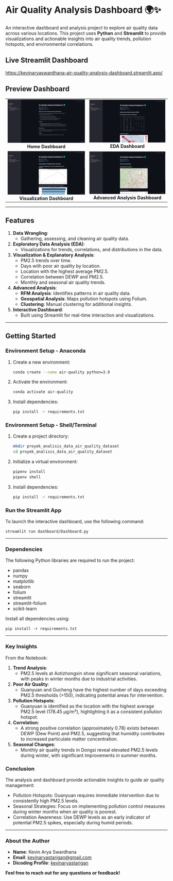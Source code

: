 # Air Quality Analysis Dashboard 🌍✨

An interactive dashboard and analysis project to explore air quality data across various locations. This project uses **Python** and **Streamlit** to provide visualizations and actionable insights into air quality trends, pollution hotspots, and environmental correlations.

## Live Streamlit Dashboard
https://kevinaryaswardhana-air-quality-analysis-dashboard.streamlit.app/

## Preview Dashboard

<table>
  <tr>
    <td align="center">
      <img src="https://github.com/kevinaryaswardhana/Air-Quality-Analysis-Project/blob/main/dashboard/Home%20Dashboard.jpg?raw=true" alt="Home Dashboard" width="300"/>
      <br><b>Home Dashboard</b>
    </td>
    <td align="center">
      <img src="https://github.com/kevinaryaswardhana/Air-Quality-Analysis-Project/blob/main/dashboard/Exploratory%20Data%20Analysis%20Dashboard.jpg?raw=true" alt="Exploratory Data Analysis Dashboard" width="300"/>
      <br><b>EDA Dashboard</b>
    </td>
  </tr>
  <tr>
    <td align="center">
      <img src="https://github.com/kevinaryaswardhana/Air-Quality-Analysis-Project/blob/main/dashboard/Visualization%20Explanatory%20Analysis%20Dashboard.jpg?raw=true" alt="Visualization Explanatory Analysis Dashboard" width="300"/>
      <br><b>Visualization Dashboard</b>
    </td>
    <td align="center">
      <img src="https://github.com/kevinaryaswardhana/Air-Quality-Analysis-Project/blob/main/dashboard/Advanced%20Analysis%20Dashboard.jpg?raw=true" alt="Advanced Analysis Dashboard" width="300"/>
      <br><b>Advanced Analysis Dashboard</b>
    </td>
  </tr>
</table>

---

## **Features**
1. **Data Wrangling**: 
   - Gathering, assessing, and cleaning air quality data.
2. **Exploratory Data Analysis (EDA)**:
   - Visualizations for trends, correlations, and distributions in the data.
3. **Visualization & Explanatory Analysis**:
   - PM2.5 trends over time.
   - Days with poor air quality by location.
   - Location with the highest average PM2.5.
   - Correlation between DEWP and PM2.5.
   - Monthly and seasonal air quality trends.
4. **Advanced Analysis**:
   - **RFM Analysis**: Identifies patterns in air quality data.
   - **Geospatial Analysis**: Maps pollution hotspots using Folium.
   - **Clustering**: Manual clustering for additional insights.
5. **Interactive Dashboard**:
   - Built using Streamlit for real-time interaction and visualizations.

---

## **Getting Started**

### **Environment Setup - Anaconda**
1. Create a new environment:
   ```bash
   conda create --name air-quality python=3.9

2. Activate the environment:
   ```bash
   conda activate air-quality

3. Install dependencies:
   ```bash
   pip install -r requirements.txt

### **Environment Setup - Shell/Terminal**
1. Create a project directory:
   ```bash
   mkdir proyek_analisis_data_air_quality_dataset
   cd proyek_analisis_data_air_quality_dataset

2. Initialize a virtual environment:
   ```bash
   pipenv install
   pipenv shell

3. Install dependencies:
   ```bash
   pip install -r requirements.txt

### **Run the Streamlit App**
To launch the interactive dashboard, use the following command:
```
streamlit run dashboard/Dashboard.py
```
---

### **Dependencies**
The following Python libraries are required to run the project:
- pandas
- numpy
- matplotlib
- seaborn
- folium
- streamlit
- streamlit-folium
- scikit-learn

Install all dependencies using:
```
pip install -r requirements.txt
```
---

### **Key Insights**
From the Notebook:
1. **Trend Analysis**:
   - PM2.5 levels at Aotizhongxin show significant seasonal variations, with peaks in winter months due to industrial activities.
2. **Poor Air Quality**:
   - Guanyuan and Gucheng have the highest number of days exceeding PM2.5 thresholds (>150), indicating potential areas for intervention.
3. **Pollution Hotspots**:
   - Guanyuan is identified as the location with the highest average PM2.5 level (178.45 µg/m³), highlighting it as a consistent pollution hotspot.
4. **Correlation**:
   - A strong positive correlation (approximately 0.78) exists between DEWP (Dew Point) and PM2.5, suggesting that humidity contributes to increased particulate matter concentration.
5. **Seasonal Changes**:
   - Monthly air quality trends in Dongsi reveal elevated PM2.5 levels during winter, with significant improvements in summer months.

### **Conclusion**
The analysis and dashboard provide actionable insights to guide air quality management:
- Pollution Hotspots: Guanyuan requires immediate intervention due to consistently high PM2.5 levels.
- Seasonal Strategies: Focus on implementing pollution control measures during winter months when air quality is poorest.
- Correlation Awareness: Use DEWP levels as an early indicator of potential PM2.5 spikes, especially during humid periods.

---

### **About the Author**
- **Name**: Kevin Arya Swardhana
- **Email**: kevinaryastarigan@gmail.com
- **Dicoding Profile**: [kevinaryastarigan](https://www.dicoding.com/users/kevinaryastarigan)

**Feel free to reach out for any questions or feedback!**
